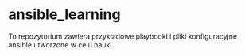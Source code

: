 # ansible_learning

To repozytorium zawiera przykładowe playbooki i pliki konfiguracyjne ansible utworzone w celu nauki.

